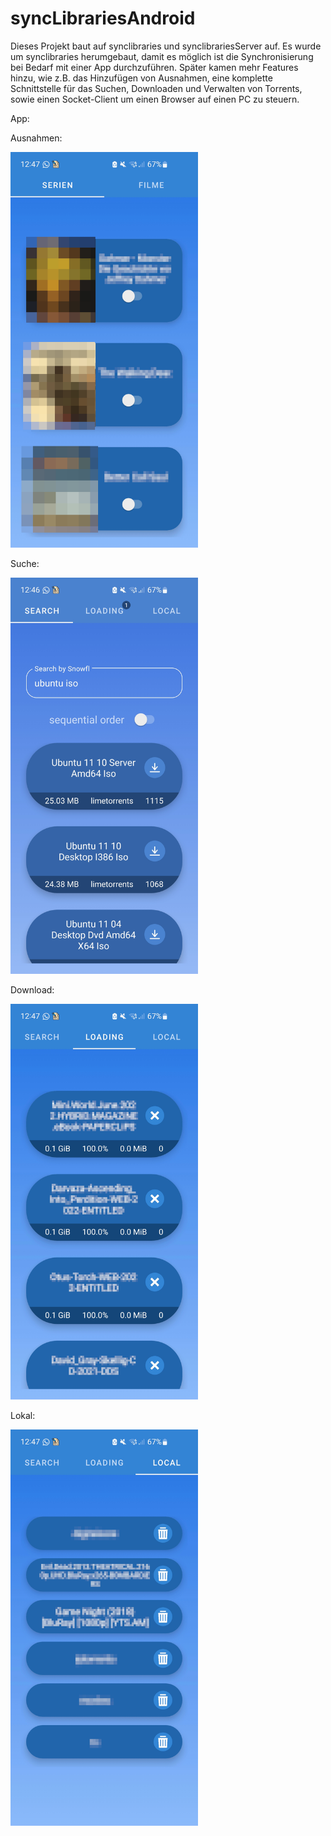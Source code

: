 # syncLibrariesAndroid

Dieses Projekt baut auf synclibraries und synclibrariesServer auf. 
Es wurde um synclibraries herumgebaut, damit es möglich ist die Synchronisierung bei Bedarf mit einer App durchzuführen. Später kamen mehr Features hinzu, wie z.B. das Hinzufügen von Ausnahmen, eine komplette Schnittstelle für das Suchen, Downloaden und Verwalten von Torrents, sowie einen Socket-Client um einen Browser auf einen PC zu steuern.

App:


Ausnahmen:

<img src="/img/ausnahmen.jpg" width="300">


Suche:

<img src="/img/suche.jpg" width="300">


Download:

<img src="/img/downloading.jpg" width="300">


Lokal:

<img src="/img/local.jpg" width="300">

